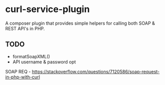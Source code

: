 # curl-service-plugin
A composer plugin that provides simple helpers for calling both SOAP &amp; REST API's in PHP.

## TODO 
* formatSoapXML()
* API username & password opt

SOAP REQ - https://stackoverflow.com/questions/7120586/soap-request-in-php-with-curl

